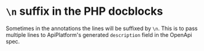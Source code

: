 
# `\n` suffix in the PHP docblocks

Sometimes in the annotations the lines will be suffixed by `\n`.
This is to pass multiple lines to ApiPlatform's generated `description` field in the OpenApi spec.
